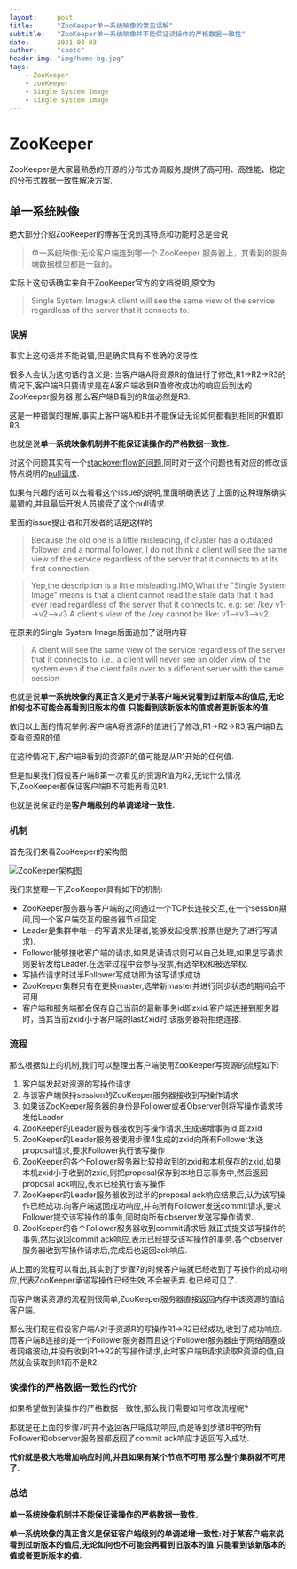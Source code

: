 ```yaml
---
layout:     post
title:      "ZooKeeper单一系统映像的常见误解"
subtitle:   "ZooKeeper单一系统映像并不能保证读操作的严格数据一致性"
date:       2021-03-03
author:     "caotc"
header-img: "img/home-bg.jpg"
tags:
    - ZooKeeper
    - zooKeeper
    - Single System Image
    - single system image
---
```


# ZooKeeper

ZooKeeper是大家最熟悉的开源的分布式协调服务,提供了高可用、高性能、稳定的分布式数据一致性解决方案.

## 单一系统映像

绝大部分介绍ZooKeeper的博客在说到其特点和功能时总是会说

>单一系统映像:无论客户端连到哪一个 ZooKeeper 服务器上，其看到的服务端数据模型都是一致的。

实际上这句话确实来自于ZooKeeper官方的文档说明,原文为

>Single System Image:A client will see the same view of the service regardless of the server that it connects to.

### 误解
事实上这句话并不能说错,但是确实具有不准确的误导性.

很多人会认为这句话的含义是:
当客户端A将资源R的值进行了修改,R1->R2->R3的情况下,客户端B只要请求是在A客户端收到R值修改成功的响应后到达的ZooKeeper服务器,那么客户端B看到的R值必然是R3.

这是一种错误的理解,事实上客户端A和B并不能保证无论如何都看到相同的R值即R3.

也就是说**单一系统映像机制并不能保证读操作的严格数据一致性.**

对这个问题其实有一个[stackoverflow的问题](https://stackoverflow.com/questions/40797443/how-zookeeper-guarantees-single-system-image),同时对于这个问题也有对应的修改该特点说明的[pull请求](https://github.com/apache/zookeeper/pull/931/files).

如果有兴趣的话可以去看看这个issue的说明,里面明确表达了上面的这种理解确实是错的,并且最后开发人员接受了这个pull请求.

里面的issue提出者和开发者的话是这样的
>Because the old one is a little misleading, if cluster has a outdated follower and a normal follower, I do not think a client will see the same view of the service regardless of the server that it connects to at its first connection.

>Yep,the description is a little misleading.IMO,What the "Single System Image" means is that a client cannot read the stale data that it had ever read regardless of the server that it connects to. e.g:
 set /key v1-->v2-->v3
 A client's view of the /key cannot be like: v1-->v3-->v2.

在原来的Single System Image后面追加了说明内容

>A client will see the same view of the service regardless of the server that it connects to. i.e., a client will never see an older view of the system even if the client fails over to a different server with the same session

也就是说**单一系统映像的真正含义是对于某客户端来说看到过新版本的值后,无论如何也不可能会再看到旧版本的值.只能看到该新版本的值或者更新版本的值.**

依旧以上面的情况举例:客户端A将资源R的值进行了修改,R1->R2->R3,客户端B去查看资源R的值

在这种情况下,客户端B看到的资源R的值可能是从R1开始的任何值.

但是如果我们假设客户端B第一次看见的资源R值为R2,无论什么情况下,ZooKeeper都保证客户端B不可能再看见R1.

也就是说保证的是**客户端级别的单调递增一致性.**

### 机制

首先我们来看ZooKeeper的架构图

![ZooKeeper架构图](https://caotc.org/img/in-post/2021-03-03-zk-single-system-image/ZooKeeper架构图.png)

我们来整理一下,ZooKeeper具有如下的机制:

- ZooKeeper服务器与客户端的之间通过一个TCP长连接交互,在一个session期间,同一个客户端交互的服务器节点固定.
- Leader是集群中唯一的写请求处理者,能够发起投票(投票也是为了进行写请求).
- Follower能够接收客户端的请求,如果是读请求则可以自己处理,如果是写请求则要转发给Leader.在选举过程中会参与投票,有选举权和被选举权.
- 写操作请求时过半Follower写成功即为该写请求成功
- ZooKeeper集群只有在更换master,选举新master并进行同步状态的期间会不可用
- 客户端和服务端都会保存自己当前的最新事务id即zxid.客户端连接到服务器时，当其当前zxid小于客户端的lastZxid时,该服务器将拒绝连接.

### 流程

那么根据如上的机制,我们可以整理出客户端使用ZooKeeper写资源的流程如下:

1. 客户端发起对资源的写操作请求
2. 与该客户端保持session的ZooKeeper服务器接收到写操作请求
3. 如果该ZooKeeper服务器的身份是Follower或者Observer则将写操作请求转发给Leader
4. ZooKeeper的Leader服务器接收到写操作请求,生成递增事务id,即zxid
5. ZooKeeper的Leader服务器使用步骤4生成的zxid向所有Follower发送proposal请求,要求Follower执行该写操作
6. ZooKeeper的各个Follower服务器比较接收到的zxid和本机保存的zxid,如果本机zxid小于收到的zxid,则把proposal保存到本地日志事务中,然后返回proposal ack响应,表示已经执行该写操作
7. ZooKeeper的Leader服务器收到过半的proposal ack响应结果后,认为该写操作已经成功.向客户端返回成功响应,并向所有Follower发送commit请求,要求Follower提交该写操作的事务,同时向所有observer发送写操作请求.
8. ZooKeeper的各个Follower服务器收到commit请求后,就正式提交该写操作的事务,然后返回commit ack响应,表示已经提交该写操作的事务.各个observer服务器收到写操作请求后,完成后也返回ack响应.

从上面的流程可以看出,其实到了步骤7的时候客户端就已经收到了写操作的成功响应,代表ZooKeeper承诺写操作已经生效,不会被丢弃.也已经可见了.

而客户端读资源的流程则很简单,ZooKeeper服务器直接返回内存中该资源的值给客户端.

那么我们现在假设客户端A对于资源R的写操作R1->R2已经成功,收到了成功响应.
而客户端B连接的是一个Follower服务器而且这个Follower服务器由于网络阻塞或者网络波动,并没有收到R1->R2的写操作请求,此时客户端B请求读取R资源的值,自然就会读取到R1而不是R2.

### 读操作的严格数据一致性的代价

如果希望做到读操作的严格数据一致性,那么我们需要如何修改流程呢?

那就是在上面的步骤7时并不返回客户端成功响应,而是等到步骤8中的所有Follower和observer服务器都返回了commit ack响应才返回写入成功.

**代价就是极大地增加响应时间,并且如果有某个节点不可用,那么整个集群就不可用了.**

### 总结

**单一系统映像机制并不能保证读操作的严格数据一致性.**

**单一系统映像的真正含义是保证客户端级别的单调递增一致性:对于某客户端来说看到过新版本的值后,无论如何也不可能会再看到旧版本的值.只能看到该新版本的值或者更新版本的值.**